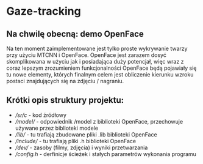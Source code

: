 # Gaze-tracking

## Na chwilę obecną: demo OpenFace
Na ten moment zaimplementowane jest tylko proste wykrywanie twarzy przy użyciu MTCNN i OpenFace.
OpenFace jest zarazem dosyć skomplikowana w użyciu jak i posiadająca duży potencjał, więc wraz z coraz lepszym zrozumieniem funkcjonalności OpenFace 
będą pojawiały się tu nowe elementy, których finalnym celem jest obliczenie kierunku wzroku postaci znajdujących się na zdjęciu / nagraniu.


## Krótki opis struktury projektu:
- */sr/c* - kod źródłowy
- */model/* - odpowiednik /model z biblioteki OpenFace, przechowuje używane przez biblioteki modele
- */lib/* - tu trafiają zbudowane pliki .lib biblioteki OpenFace
- */include/* - tu trafiają pliki .h biblioteki OpenFace
- */dev/* - zasoby (filmy, zdjęcia) i wyniki przetwarzania
- */config.h* - derfinicje ścieżek i stałych parametrów wykonania programu
